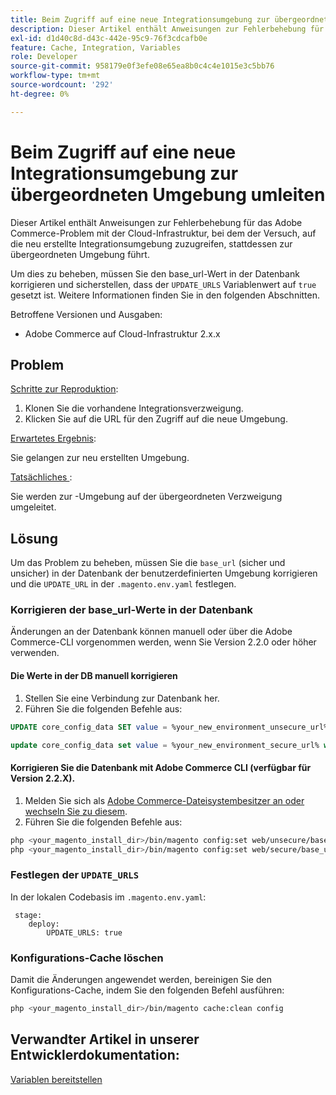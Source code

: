 ```yaml
---
title: Beim Zugriff auf eine neue Integrationsumgebung zur übergeordneten Umgebung umleiten
description: Dieser Artikel enthält Anweisungen zur Fehlerbehebung für das Adobe Commerce-Problem mit der Cloud-Infrastruktur, bei dem der Versuch, auf die neu erstellte Integrationsumgebung zuzugreifen, stattdessen zur übergeordneten Umgebung führt.
exl-id: d1d40c8d-d43c-442e-95c9-76f3cdcafb0e
feature: Cache, Integration, Variables
role: Developer
source-git-commit: 958179e0f3efe08e65ea8b0c4c4e1015e3c5bb76
workflow-type: tm+mt
source-wordcount: '292'
ht-degree: 0%

---
```


# Beim Zugriff auf eine neue Integrationsumgebung zur übergeordneten Umgebung umleiten

Dieser Artikel enthält Anweisungen zur Fehlerbehebung für das Adobe Commerce-Problem mit der Cloud-Infrastruktur, bei dem der Versuch, auf die neu erstellte Integrationsumgebung zuzugreifen, stattdessen zur übergeordneten Umgebung führt.

Um dies zu beheben, müssen Sie den base\_url-Wert in der Datenbank korrigieren und sicherstellen, dass der `UPDATE_URLS` Variablenwert auf `true` gesetzt ist. Weitere Informationen finden Sie in den folgenden Abschnitten.

Betroffene Versionen und Ausgaben:

* Adobe Commerce auf Cloud-Infrastruktur 2.x.x

## Problem

<u>Schritte zur Reproduktion</u>:

1. Klonen Sie die vorhandene Integrationsverzweigung.
1. Klicken Sie auf die URL für den Zugriff auf die neue Umgebung.

<u>Erwartetes Ergebnis</u>:

Sie gelangen zur neu erstellten Umgebung.

<u>Tatsächliches </u>:

Sie werden zur -Umgebung auf der übergeordneten Verzweigung umgeleitet.

## Lösung

Um das Problem zu beheben, müssen Sie die `base_url` (sicher und unsicher) in der Datenbank der benutzerdefinierten Umgebung korrigieren und die `UPDATE_URL` in der `.magento.env.yaml` festlegen.

### Korrigieren der base\_url-Werte in der Datenbank

Änderungen an der Datenbank können manuell oder über die Adobe Commerce-CLI vorgenommen werden, wenn Sie Version 2.2.0 oder höher verwenden.

#### Die Werte in der DB manuell korrigieren

1. Stellen Sie eine Verbindung zur Datenbank her.
1. Führen Sie die folgenden Befehle aus:

```sql
UPDATE core_config_data SET value = %your_new_environment_unsecure_url% WHERE path="web/unsecure/base_url"
```

```sql
update core_config_data set value = %your_new_environment_secure_url% where path="web/secure/base_url"
```

#### Korrigieren Sie die Datenbank mit Adobe Commerce CLI (verfügbar für Version 2.2.X).

1. Melden Sie sich als [ Adobe Commerce-Dateisystembesitzer an oder wechseln Sie zu diesem](https://experienceleague.adobe.com/docs/commerce-operations/installation-guide/prerequisites/web-server/apache.html?lang=de).
1. Führen Sie die folgenden Befehle aus:

```bash
php <your_magento_install_dir>/bin/magento config:set web/unsecure/base_url http://example.com
php <your_magento_install_dir>/bin/magento config:set web/secure/base_url https://example.com
```

### Festlegen der `UPDATE_URLS`

In der lokalen Codebasis im `.magento.env.yaml`:

```
 stage:
    deploy:
        UPDATE_URLS: true
```

### Konfigurations-Cache löschen

Damit die Änderungen angewendet werden, bereinigen Sie den Konfigurations-Cache, indem Sie den folgenden Befehl ausführen:

```bash
php <your_magento_install_dir>/bin/magento cache:clean config
```

## Verwandter Artikel in unserer Entwicklerdokumentation:

[Variablen bereitstellen](https://experienceleague.adobe.com/docs/commerce-cloud-service/user-guide/configure/env/stage/variables-deploy.html?lang=de)

